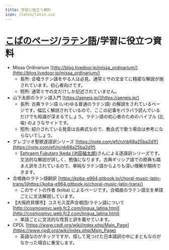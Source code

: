 ```yaml
---
title: 学習に役立つ資料
icon: /latin/latin.ico
---
```


# [こばのページ](../index.html)/[ラテン語](index.html)/学習に役立つ資料

- Missa Ordinarium [http://blog.livedoor.jp/missa_ordinarium/](http://blog.livedoor.jp/missa_ordinarium/)
  - 長所: 合唱ラテン語をやる人は必見。通常ミサの文全てに精密な解説が施されています。初心者向けです。
  - 短所: 通常ミサの文だけしか記述されていません。
- 山下太郎のラテン語入門 [https://aeneis.jp/](https://aeneis.jp/)
  - 長所: 古典ラテン語 (いわゆる普通のラテン語) の解説をされているページです。幅広く解説されているので、ここの記事をパラパラ読んでいるだけでも知識が深まるでしょう。ラテン語の初心者のためのバイブル (比喩) のようなサイトです。
  - 短所: 紹介されている発音は古典式なので、教会式で歌う場合は参考にならないでしょう。
- グレゴリオ聖歌逐語訳シリーズ [https://note.com/efi/n/nb68a25ba2d1f](https://note.com/efi/n/nb68a25ba2d1f)
  - [Ephraem Fukutaro Ikeda (池田福太朗)](https://note.com/efi)さんによる逐語訳シリーズです。文法的な解説が詳しく、勉強になります。古典ギリシア語での原典も踏まえ訳をされているので、単純なラテン語からよりも深い理解が期待できます。
- 合唱曲のラテン語翻訳 [https://koba-e964.gitbook.io/choral-music-latin-trans/](https://koba-e964.gitbook.io/choral-music-latin-trans/)
  - このサイトの作者 (koba) によるページです。合唱曲のラテン語文を単語ごとに文法解説しています。
- 【大阪府貝塚市】コスモス混声合唱団/ラテン語について [http://cosmosmvc.web.fc2.com/lingua_latina.html](http://cosmosmvc.web.fc2.com/lingua_latina.html)
  - 単語ごとに文法的な性質と訳を載せています。
- CPDL [https://www.cpdl.org/wiki/index.php/Main_Page](https://www.cpdl.org/wiki/index.php/Main_Page)
  - 英語なのがネックですが、探して見つけた日本語訳の中にまともなのがなかった場合に重宝します。
